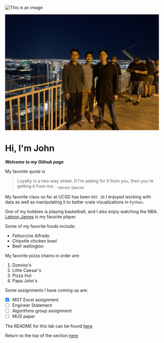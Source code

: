 ![This is an image](/CB095A9C-9E18-4A15-9A16-24B481FDBA1E.png)

![This is an image](/IMG_8157.jpg)

# Hi, I'm John

**_Welcome to my Github page_**

My favorite quote is 
> Loyalty is a two-way street. If I'm asking for it from you, then you're getting it from me.
<sub>- Harvey Specter</sub>

My favorite class so far at UCSD has been `DSC 10` 
I enjoyed working with data as well as manipulating it to better crate visualizations in `Python`.

One of my hobbies is playing basketball, and I also enjoy watching the NBA. [Lebron James](https://en.wikipedia.org/wiki/LeBron_James) is my favorite player.

Some of my favorite foods include:
- Fettuccine Alfredo
- Chipotle chicken bowl
- Beef wellington

My favorite pizza chains in order are:
1. Domino's
2. Little Caesar's
3. Pizza Hut
4. Papa John's

Some assignments I have coming up are:

- [x] MGT Excel assignment
- [ ] Engineer Statement
- [ ] Algorithms group assignment
- [ ] MUS paper 

The README for this lab can be found [here](./README.md)

Return to the top of the section [here](https://github.com/jochou02/CSE110-Lab01/blob/new-branch/index.md#hi-im-john)
